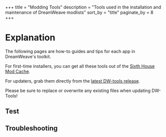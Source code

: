 +++
title = "Modding Tools"
description = "Tools used in the installation and maintenance of DreamWeave modlists"
sort_by = "title"
paginate_by = 8
+++

# Explanation

The following pages are how-to guides and tips for each app in DreamWeave's toolkit.  

For first-time installers, you can get all these tools out of the [Sixth House Mod Cache](https://github.com/DreamWeave-MP/Sixth-House-Mod-Cache/releases/latest).  

For updaters, grab them directly from the [latest DW-tools release](https://github.com/DreamWeave-MP/DW-tools/releases/latest).  

Please be sure to replace or overwrite any existing files when updating DW-Tools!

## Test

## Troubleshooting